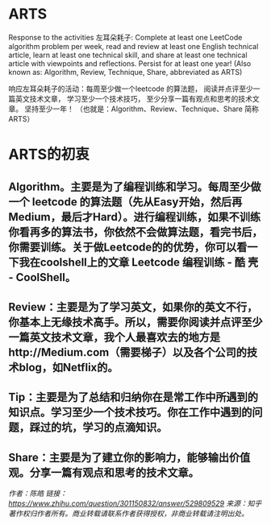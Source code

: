 # ARTS
Response to the activities 左耳朵耗子: Complete at least one LeetCode algorithm problem per week, read and review at least one English technical article, learn at least one technical skill, and share at least one technical article with viewpoints and reflections. Persist for at least one year! (Also known as: Algorithm, Review, Technique, Share, abbreviated as ARTS)

响应左耳朵耗子的活动：每周至少做一个leetcode 的算法题， 阅读并点评至少一篇英文技术文章， 学习至少一个技术技巧， 至少分享一篇有观点和思考的技术文章。 坚持至少一年！ （也就是：Algorithm、Review、Technique、Share 简称ARTS）

# ARTS的初衷
## Algorithm。主要是为了编程训练和学习。每周至少做一个 leetcode 的算法题（先从Easy开始，然后再Medium，最后才Hard）。进行编程训练，如果不训练你看再多的算法书，你依然不会做算法题，看完书后，你需要训练。关于做Leetcode的的优势，你可以看一下我在coolshell上的文章 Leetcode 编程训练 - 酷 壳 - CoolShell。

## Review：主要是为了学习英文，如果你的英文不行，你基本上无缘技术高手。所以，需要你阅读并点评至少一篇英文技术文章，我个人最喜欢去的地方是http://Medium.com（需要梯子）以及各个公司的技术blog，如Netflix的。

## Tip：主要是为了总结和归纳你在是常工作中所遇到的知识点。学习至少一个技术技巧。你在工作中遇到的问题，踩过的坑，学习的点滴知识。

## Share：主要是为了建立你的影响力，能够输出价值观。分享一篇有观点和思考的技术文章。

*作者：陈皓*
*链接：https://www.zhihu.com/question/301150832/answer/529809529*
*来源：知乎*
*著作权归作者所有。商业转载请联系作者获得授权，非商业转载请注明出处。*
